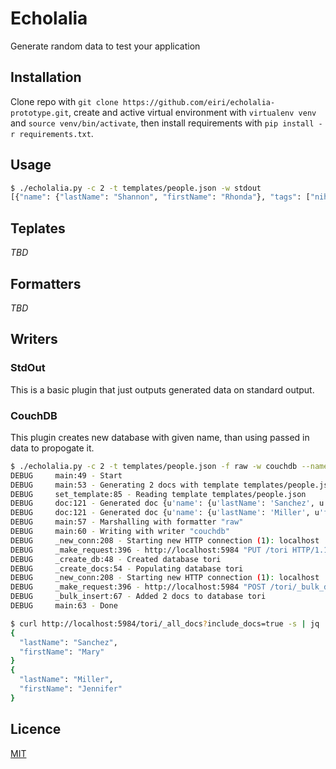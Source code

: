 # Echolalia
Generate random data to test your application

## Installation

Clone repo with `git clone https://github.com/eiri/echolalia-prototype.git`, create and active virtual environment with `virtualenv venv` and  `source venv/bin/activate`, then install requirements with `pip install -r requirements.txt`.


## Usage

```bash
$ ./echolalia.py -c 2 -t templates/people.json -w stdout
[{"name": {"lastName": "Shannon", "firstName": "Rhonda"}, "tags": ["nihil", "fngheqnl", "impedit", "consequatur"], "age": 30, "state": "Hawaii, AR", "sex": "F", "phone": "03744269231", "single": true, "street": "4081 Sharon Ranch Apt. 197", "postcode": "ZIP: 02709-0053", "times": {"createdAt": "2017-02-13 13:14:08", "updatedAt": "2017-09-23 15:37:29"}, "email": "tiffany87@hotmail.com"}, {"name": {"lastName": "Hanson", "firstName": "Robert"}, "tags": ["quasi", "zbaqnl", "deserunt", "laborum"], "age": 104, "state": "Nevada, FL", "sex": "F", "phone": "(698)292-8761x6944", "single": false, "street": "3898 Alexandria Parkways", "postcode": "ZIP: 24439", "times": {"createdAt": "2017-05-03 03:16:21", "updatedAt": "2017-09-23 15:37:02"}, "email": "zfowler@hotmail.com"}]
```

## Teplates
_TBD_

## Formatters
_TBD_

## Writers
### StdOut
This is a basic plugin that just outputs generated data on standard output.

### CouchDB

This plugin creates new database with given name, than using passed in data to propogate it.

```bash
$ ./echolalia.py -c 2 -t templates/people.json -f raw -w couchdb --name tori -v
DEBUG     main:49 - Start
DEBUG     main:53 - Generating 2 docs with template templates/people.json
DEBUG     set_template:85 - Reading template templates/people.json
DEBUG     doc:121 - Generated doc {u'name': {u'lastName': 'Sanchez', u'firstName': 'Mary'}, u'tags': ['quas', 'ghrfqnl', 'iusto', 'molestiae'], u'age': 105, u'state': u'New Mexico, CT', u'sex': 'F', u'phone': '916-771-1436x8689', u'single': True, u'street': '5635 Holly Wells Suite 442', u'postcode': u'ZIP: 34574', u'times': {u'createdAt': '2017-07-17 21:37:27', u'updatedAt': '2017-09-25 08:49:10'}, u'email': 'dmorgan@gmail.com'}
DEBUG     doc:121 - Generated doc {u'name': {u'lastName': 'Miller', u'firstName': 'Jennifer'}, u'tags': ['sit', 'fngheqnl', 'suscipit', 'illum'], u'age': 16, u'state': u'Maine, PW', u'sex': 'F', u'phone': '1-099-592-1502', u'single': False, u'street': '643 Heather Trail', u'postcode': u'ZIP: 06884', u'times': {u'createdAt': '2017-09-23 10:01:20', u'updatedAt': '2017-09-25 08:50:00'}, u'email': 'gbraun@yahoo.com'}
DEBUG     main:57 - Marshalling with formatter "raw"
DEBUG     main:60 - Writing with writer "couchdb"
DEBUG     _new_conn:208 - Starting new HTTP connection (1): localhost
DEBUG     _make_request:396 - http://localhost:5984 "PUT /tori HTTP/1.1" 201 12
DEBUG     _create_db:48 - Created database tori
DEBUG     _create_docs:54 - Populating database tori
DEBUG     _new_conn:208 - Starting new HTTP connection (1): localhost
DEBUG     _make_request:396 - http://localhost:5984 "POST /tori/_bulk_docs HTTP/1.1" 201 192
DEBUG     _bulk_insert:67 - Added 2 docs to database tori
DEBUG     main:63 - Done

$ curl http://localhost:5984/tori/_all_docs?include_docs=true -s | jq .rows[].doc.name
{
  "lastName": "Sanchez",
  "firstName": "Mary"
}
{
  "lastName": "Miller",
  "firstName": "Jennifer"
}
```

## Licence

[MIT](https://github.com/eiri/echolalia/blob/master/LICENSE)

